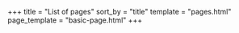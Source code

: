 +++
title = "List of pages"
sort_by = "title"
template = "pages.html"
page_template = "basic-page.html"
+++
